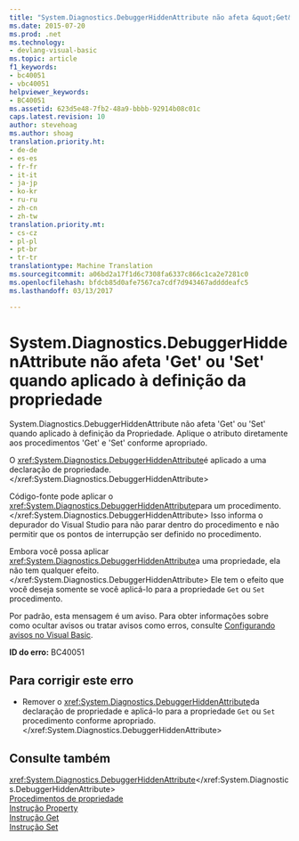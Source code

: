 ```yaml
---
title: "System.Diagnostics.DebuggerHiddenAttribute não afeta &quot;Get&quot; ou &quot;Set&quot; quando aplicado à definição da propriedade | Documentos do Microsoft"
ms.date: 2015-07-20
ms.prod: .net
ms.technology:
- devlang-visual-basic
ms.topic: article
f1_keywords:
- bc40051
- vbc40051
helpviewer_keywords:
- BC40051
ms.assetid: 623d5e48-7fb2-48a9-bbbb-92914b08c01c
caps.latest.revision: 10
author: stevehoag
ms.author: shoag
translation.priority.ht:
- de-de
- es-es
- fr-fr
- it-it
- ja-jp
- ko-kr
- ru-ru
- zh-cn
- zh-tw
translation.priority.mt:
- cs-cz
- pl-pl
- pt-br
- tr-tr
translationtype: Machine Translation
ms.sourcegitcommit: a06bd2a17f1d6c7308fa6337c866c1ca2e7281c0
ms.openlocfilehash: bfdcb85d0afe7567ca7cdf7d943467addddeafc5
ms.lasthandoff: 03/13/2017

---
```

# <a name="systemdiagnosticsdebuggerhiddenattribute-does-not-affect-39get39-or-39set39-when-applied-to-the-property-definition"></a>System.Diagnostics.DebuggerHiddenAttribute não afeta 'Get' ou 'Set' quando aplicado à definição da propriedade
System.Diagnostics.DebuggerHiddenAttribute não afeta 'Get' ou 'Set' quando aplicado à definição da Propriedade. Aplique o atributo diretamente aos procedimentos 'Get' e 'Set' conforme apropriado.  
  
 O <xref:System.Diagnostics.DebuggerHiddenAttribute>é aplicado a uma declaração de propriedade.</xref:System.Diagnostics.DebuggerHiddenAttribute>  
  
 Código-fonte pode aplicar o <xref:System.Diagnostics.DebuggerHiddenAttribute>para um procedimento.</xref:System.Diagnostics.DebuggerHiddenAttribute> Isso informa o depurador do Visual Studio para não parar dentro do procedimento e não permitir que os pontos de interrupção ser definido no procedimento.  
  
 Embora você possa aplicar <xref:System.Diagnostics.DebuggerHiddenAttribute>a uma propriedade, ela não tem qualquer efeito.</xref:System.Diagnostics.DebuggerHiddenAttribute> Ele tem o efeito que você deseja somente se você aplicá-lo para a propriedade `Get` ou `Set` procedimento.  
  
 Por padrão, esta mensagem é um aviso. Para obter informações sobre como ocultar avisos ou tratar avisos como erros, consulte [Configurando avisos no Visual Basic](https://docs.microsoft.com/visualstudio/ide/configuring-warnings-in-visual-basic).  
  
 **ID do erro:** BC40051  
  
## <a name="to-correct-this-error"></a>Para corrigir este erro  
  
-   Remover o <xref:System.Diagnostics.DebuggerHiddenAttribute>da declaração de propriedade e aplicá-lo para a propriedade `Get` ou `Set` procedimento conforme apropriado.</xref:System.Diagnostics.DebuggerHiddenAttribute>  
  
## <a name="see-also"></a>Consulte também  
 <xref:System.Diagnostics.DebuggerHiddenAttribute></xref:System.Diagnostics.DebuggerHiddenAttribute>   
 [Procedimentos de propriedade](../../visual-basic/programming-guide/language-features/procedures/property-procedures.md)   
 [Instrução Property](../../visual-basic/language-reference/statements/property-statement.md)   
 [Instrução Get](../../visual-basic/language-reference/statements/get-statement.md)   
 [Instrução Set](../../visual-basic/language-reference/statements/set-statement.md)
